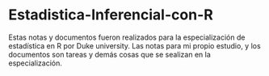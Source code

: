 # Estadistica-Inferencial-con-R

Estas notas y documentos fueron realizados para la especialización de estadística en R por Duke university. 
Las notas para mi propio estudio, y los documentos son tareas y demás cosas que se sealizan en la especialización.
